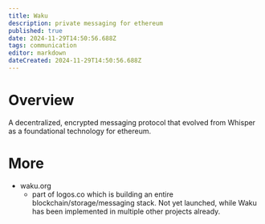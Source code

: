 ```yaml
---
title: Waku
description: private messaging for ethereum
published: true
date: 2024-11-29T14:50:56.688Z
tags: communication
editor: markdown
dateCreated: 2024-11-29T14:50:56.688Z
---
```


# Overview
A decentralized, encrypted messaging protocol that evolved from Whisper as a foundational technology for ethereum.

# More
* waku.org
	* part of logos.co which is building an entire blockchain/storage/messaging stack. Not yet launched, while Waku has been implemented in multiple other projects already.